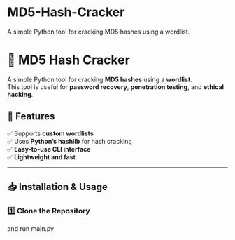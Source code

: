 # MD5-Hash-Cracker
A simple Python tool for cracking MD5 hashes using a wordlist.
# 🔐 MD5 Hash Cracker

A simple Python tool for cracking **MD5 hashes** using a **wordlist**.  
This tool is useful for **password recovery**, **penetration testing**, and **ethical hacking**.


## 🚀 Features
✅ Supports **custom wordlists**  
✅ Uses **Python’s hashlib** for hash cracking  
✅ **Easy-to-use CLI interface**  
✅ **Lightweight and fast**  

---

## 📥 Installation & Usage

### **1️⃣ Clone the Repository**
and run main.py
